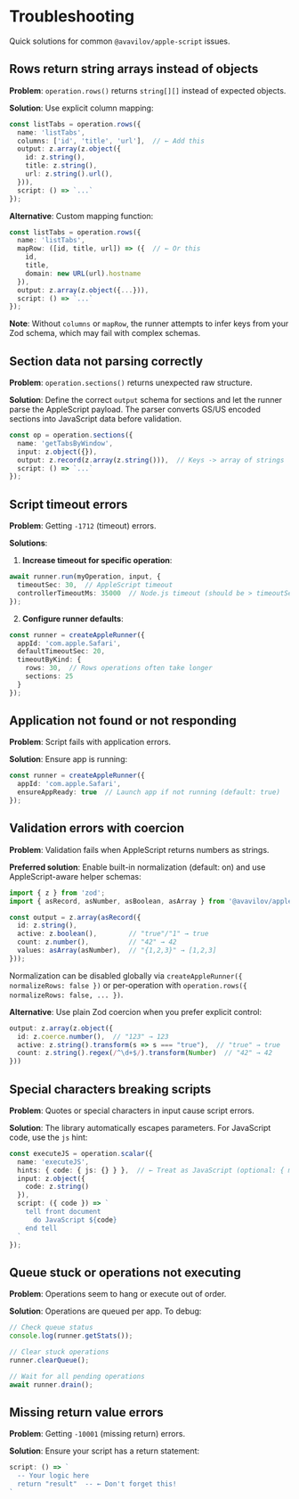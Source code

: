 # Troubleshooting

Quick solutions for common `@avavilov/apple-script` issues.

## Rows return string arrays instead of objects

**Problem**: `operation.rows()` returns `string[][]` instead of expected objects.

**Solution**: Use explicit column mapping:

```typescript
const listTabs = operation.rows({
  name: 'listTabs',
  columns: ['id', 'title', 'url'],  // ← Add this
  output: z.array(z.object({
    id: z.string(),
    title: z.string(),
    url: z.string().url(),
  })),
  script: () => `...`
});
```

**Alternative**: Custom mapping function:

```typescript
const listTabs = operation.rows({
  name: 'listTabs',
  mapRow: ([id, title, url]) => ({  // ← Or this
    id,
    title,
    domain: new URL(url).hostname
  }),
  output: z.array(z.object({...})),
  script: () => `...`
});
```

**Note**: Without `columns` or `mapRow`, the runner attempts to infer keys from your Zod schema, which may fail with complex schemas.

## Section data not parsing correctly

**Problem**: `operation.sections()` returns unexpected raw structure.

**Solution**: Define the correct `output` schema for sections and let the runner parse the AppleScript payload. The parser converts GS/US encoded sections into JavaScript data before validation.

```typescript
const op = operation.sections({
  name: 'getTabsByWindow',
  input: z.object({}),
  output: z.record(z.array(z.string())),  // Keys -> array of strings
  script: () => `...`
});
```

## Script timeout errors

**Problem**: Getting `-1712` (timeout) errors.

**Solutions**:

1. **Increase timeout for specific operation**:
```typescript
await runner.run(myOperation, input, {
  timeoutSec: 30,  // AppleScript timeout
  controllerTimeoutMs: 35000  // Node.js timeout (should be > timeoutSec)
});
```

2. **Configure runner defaults**:
```typescript
const runner = createAppleRunner({
  appId: 'com.apple.Safari',
  defaultTimeoutSec: 20,
  timeoutByKind: {
    rows: 30,  // Rows operations often take longer
    sections: 25
  }
});
```

## Application not found or not responding

**Problem**: Script fails with application errors.

**Solution**: Ensure app is running:

```typescript
const runner = createAppleRunner({
  appId: 'com.apple.Safari',
  ensureAppReady: true  // Launch app if not running (default: true)
});
```

## Validation errors with coercion

**Problem**: Validation fails when AppleScript returns numbers as strings.

**Preferred solution**: Enable built-in normalization (default: on) and use AppleScript-aware helper schemas:

```ts
import { z } from 'zod';
import { asRecord, asNumber, asBoolean, asArray } from '@avavilov/apple-script';

const output = z.array(asRecord({
  id: z.string(),
  active: z.boolean(),        // "true"/"1" → true
  count: z.number(),          // "42" → 42
  values: asArray(asNumber),  // "{1,2,3}" → [1,2,3]
}));
```

Normalization can be disabled globally via `createAppleRunner({ normalizeRows: false })` or per-operation with `operation.rows({ normalizeRows: false, ... })`.

**Alternative**: Use plain Zod coercion when you prefer explicit control:

```typescript
output: z.array(z.object({
  id: z.coerce.number(),  // "123" → 123
  active: z.string().transform(s => s === "true"),  // "true" → true
  count: z.string().regex(/^\d+$/).transform(Number)  // "42" → 42
}))
```

## Special characters breaking scripts

**Problem**: Quotes or special characters in input cause script errors.

**Solution**: The library automatically escapes parameters. For JavaScript code, use the `js` hint:

```typescript
const executeJS = operation.scalar({
  name: 'executeJS',
  hints: { code: { js: {} } },  // ← Treat as JavaScript (optional: { maxLenKb: 512 })
  input: z.object({
    code: z.string()
  }),
  script: ({ code }) => `
    tell front document
      do JavaScript ${code}  
    end tell
  `
});
```

## Queue stuck or operations not executing

**Problem**: Operations seem to hang or execute out of order.

**Solution**: Operations are queued per app. To debug:

```typescript
// Check queue status
console.log(runner.getStats());

// Clear stuck operations
runner.clearQueue();

// Wait for all pending operations
await runner.drain();
```

## Missing return value errors

**Problem**: Getting `-10001` (missing return) errors.

**Solution**: Ensure your script has a return statement:

```typescript
script: () => `
  -- Your logic here
  return "result"  -- ← Don't forget this!
`
```